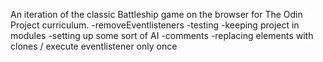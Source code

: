 An iteration of the classic Battleship game on the browser for The Odin Project curriculum.
-removeEventlisteners
-testing
-keeping project in modules
-setting up some sort of AI
-comments
-replacing elements with clones / execute eventlistener only once
